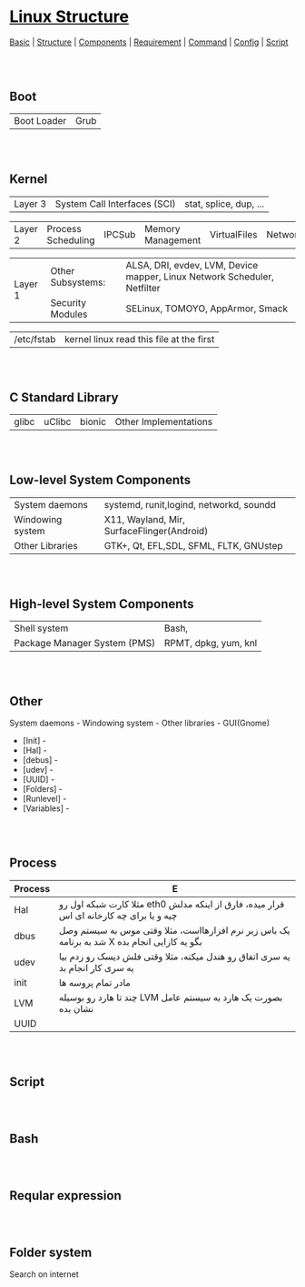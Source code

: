 <style>
.md1{margin-top: 75px;}
.md2{margin-top: 50px;}
.md3{margin-top: 25px;}
.tbl1 td#header{background-color: D1ECCF}
</style>

# [<span style="color:black;">Linux Structure</span>](Linux.md)
[Basic](Linux-Basic.md) | [Structure](Linux-Structure.md) | [Components](Linux-Components.md) | [Requirement](Linux-Requirement.md) | [Command](Linux-Command.md) | [Config](Linux-Config.md) | [Script](Linux-Script.md)

<div class="md1"></div>

## Boot
<table><tbody>
<tr><td rowspan="1"> Boot Loader </td><td rowspan="1"> Grub </td></tr>
</tbody>
</table>



<div class="md1"></div>

## Kernel
<table><tbody>
<tr>
<td rowspan="1">Layer 3</td>
<td rowspan="1">System Call Interfaces (SCI)</td>
<td>stat, splice, dup, ...</td>
</tr>
</tbody></table>
<table><tbody>
<tr>
<td rowspan="1">Layer 2</td>
<td rowspan="1">Process Scheduling</td>
<td rowspan="1">IPCSub</td>
<td rowspan="1">Memory Management</td>
<td rowspan="1">VirtualFiles</td>
<td rowspan="1">Network</td>
</tr>
</tbody></table>
<table><tbody>
<tr>
<td rowspan="2">Layer 1</td>
<td rowspan="1">Other Subsystems: </td>
<td rowspan="1">ALSA, DRI, evdev, LVM, Device mapper, Linux Network Scheduler, Netfilter</td>
</tr>
<tr>
<td rowspan="1">Security Modules</td>
<td rowspan="1"> SELinux, TOMOYO, AppArmor, Smack</td>
</tr>
</tbody></table>
<table><tbody>
<tr>
<td rowspan="1">/etc/fstab</td>
<td>kernel linux read this file at the first</td>
</tr>
</tbody></table>



<div class="md1"></div>

## C Standard Library
<table><tbody>
<tr>
<td rowspan="1">glibc</td>
<td rowspan="1">uClibc</td>
<td rowspan="1">bionic</td>
<td rowspan="1">Other Implementations</td>
</tr>
</tbody></table>
<div class="md2"></div>


<div class="md1"></div>

## Low-level System Components
<table><tbody>
<tr>
<td rowspan="1">System daemons</td>
<td rowspan="1">systemd, runit,logind, networkd, soundd</td>
</tr>
<tr>
<td rowspan="1">Windowing system</td>
<td rowspan="1">X11, Wayland, Mir, SurfaceFlinger(Android)</td>
</tr>
<tr>
<td rowspan="1">Other Libraries</td>
<td rowspan="1">GTK+, Qt, EFL,SDL, SFML, FLTK, GNUstep</td>
</tr>
</tbody></table>



<div class="md1"></div>

## High-level System Components
<table><tbody>
<tr><td rowspan="1">Shell system</td><td rowspan="1">Bash, </td></tr>
<tr><td rowspan="1">Package Manager System (PMS)</td><td rowspan="1">RPMT, dpkg, yum, knl</td></tr>
</tbody></table>



<div class="md1"></div>

## Other
System daemons - Windowing system - Other libraries - GUI(Gnome)
* [Init] - 
* [Hal] - 
* [debus] - 
* [udev] - 
* [UUID] - 
* [Folders] - 
* [Runlevel] - 
* [Variables] - 



<div class="md1"></div>

## Process
| Process | E |
| ------ | ------ |
| Hal | مثلا کارت شبکه اول رو eth0 قرار میده، فارق از اینکه مدلش چیه و یا برای چه کارخانه ای اس |
| dbus | یک باس زیر نرم افزارهااست، مثلا وقتی موس به سیستم وصل شد به برنامه X بگو یه کارایی انجام بده  |
| udev | یه سری اتفاق رو هندل میکنه، مثلا وقتی فلش دیسک رو زدم بیا یه سری کار انجام بد |
| init | مادر تمام پروسه ها |
| LVM | چند تا هارد رو بوسیله LVM بصورت یک هارد به سیستم عامل نشان بده |
| UUID |  |





<div class="md1"></div>

## Script


<div class="md1"></div>

## Bash


<div class="md1"></div>

## Reqular expression


<div class="md1"></div>

## Folder system
Search on internet
